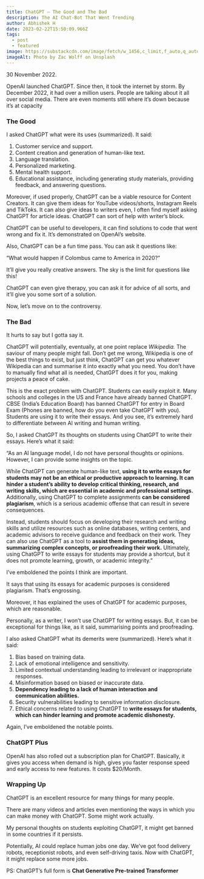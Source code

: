 ```yaml
---
title: ChatGPT — The Good and The Bad
description: The AI Chat-Bot That Went Trending
author: Abhishek H
date: 2023-02-22T15:50:09.966Z
tags:
  - post
  - featured
image: https://substackcdn.com/image/fetch/w_1456,c_limit,f_auto,q_auto:good,fl_progressive:steep/https%3A%2F%2Fsubstack-post-media.s3.amazonaws.com%2Fpublic%2Fimages%2F328b64b6-2d56-441b-a578-ada43705f6b7_800x533.jpeg
imageAlt: Photo by Zac Wolff on Unsplash
---
```

<!--StartFragment-->

30 November 2022.

OpenAI launched ChatGPT. Since then, it took the internet by storm. By December 2022, it had over a million users. People are talking about it all over social media. There are even moments still where it’s down because it’s at capacity

### The Good

I asked ChatGPT what were its uses (summarized). It said:

1. Customer service and support.
2. Content creation and generation of human-like text.
3. Language translation.
4. Personalized marketing.
5. Mental health support.
6. Educational assistance, including generating study materials, providing feedback, and answering questions.

Moreover, if used properly, ChatGPT can be a viable resource for Content Creators. It can give them ideas for YouTube videos/shorts, Instagram Reels and TikToks. It can also give ideas to writers even, I often find myself asking ChatGPT for article ideas. ChatGPT can sort of help with writer’s block.

ChatGPT can be useful to developers, it can find solutions to code that went wrong and fix it. It’s demonstrated on OpenAI’s website.

Also, ChatGPT can be a fun time pass. You can ask it questions like:

“What would happen if Colombus came to America in 2020?”

It’ll give you really creative answers. The sky is the limit for questions like this!

ChatGPT can even give therapy, you can ask it for advice of all sorts, and it’ll give you some sort of a solution.

Now, let’s move on to the controversy.

### The Bad

It hurts to say but I gotta say it.

ChatGPT will potentially, eventually, at one point replace *Wikipedia.* The saviour of many people might fall. Don’t get me wrong, Wikipedia is one of the best things to exist, but just think, ChatGPT can get you whatever Wikipedia can and summarise it into exactly what you need. You don’t have to manually find what all is needed, ChatGPT does it for you, making projects a peace of cake.

This is the exact problem with ChatGPT. Students can easily exploit it. Many schools and colleges in the US and France have already banned ChatGPT. CBSE (India’s Education Board) has banned ChatGPT for entry in Board Exam (Phones are banned, how do you even take ChatGPT with you). Students are using it to write their essays. And you see, it’s extremely hard to differentiate between AI writing and human writing.

So, I asked ChatGPT its thoughts on students using ChatGPT to write their essays. Here’s what it said:

“As an AI language model, I do not have personal thoughts or opinions. However, I can provide some insights on the topic.

While ChatGPT can generate human-like text, **using it to write essays for students may not be an ethical or productive approach to learning. It can hinder a student’s ability to develop critical thinking, research, and writing skills, which are essential in academic and professional settings.** Additionally, using ChatGPT to complete assignments **can be considered plagiarism**, which is a serious academic offense that can result in severe consequences.

Instead, students should focus on developing their research and writing skills and utilize resources such as online databases, writing centers, and academic advisors to receive guidance and feedback on their work. They can also use ChatGPT as a tool to **assist them in generating ideas, summarizing complex concepts, or proofreading their work.** Ultimately, using ChatGPT to write essays for students may provide a shortcut, but it does not promote learning, growth, or academic integrity.”

I’ve emboldened the points I think are important.

It says that using its essays for academic purposes is considered plagiarism. That’s engrossing.

Moreover, it has explained the uses of ChatGPT for academic purposes, which are reasonable.

Personally, as a writer, I won’t use ChatGPT for writing essays. But, it can be exceptional for things like, as it said, summarising points and proofreading.

I also asked ChatGPT what its demerits were (summarized). Here’s what it said:

1. Bias based on training data.
2. Lack of emotional intelligence and sensitivity.
3. Limited contextual understanding leading to irrelevant or inappropriate responses.
4. Misinformation based on biased or inaccurate data.
5. **Dependency leading to a lack of human interaction and communication abilities.**
6. Security vulnerabilities leading to sensitive information disclosure.
7. Ethical concerns related to using ChatGPT to **write essays for students, which can hinder learning and promote academic dishonesty.**

Again, I’ve emboldened the notable points.

### ChatGPT Plus

OpenAI has also rolled out a subscription plan for ChatGPT. Basically, it gives you access when demand is high, gives you faster response speed and early access to new features. It costs $20/Month.

### Wrapping Up

ChatGPT is an excellent resource for many things for many people.

There are many videos and articles even mentioning the ways in which you can make money with ChatGPT. Some might work actually.

My personal thoughts on students exploiting ChatGPT, it might get banned in some countries if it persists.

Potentially, AI could replace human jobs one day. We’ve got food delivery robots, receptionist robots, and even self-driving taxis. Now with ChatGPT, it might replace some more jobs.

PS: ChatGPT’s full form is **Chat Generative Pre-trained Transformer**

<!--EndFragment-->